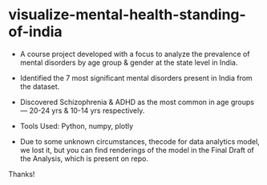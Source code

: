 # visualize-mental-health-standing-of-india
- A course project developed with a focus to analyze the prevalence of mental disorders by age group &amp; gender at the state level in India.
- Identified the 7 most significant mental disorders present in India from the dataset.
- Discovered Schizophrenia & ADHD as the most common in age groups — 20-24 yrs & 10-14 yrs respectively. 
- Tools Used: Python, numpy, plotly

- Due to some unknown circumstances, thecode for data analytics model, we lost it, but you can find renderings of the model in the Final Draft of the Analysis, which is present on repo.

Thanks!
